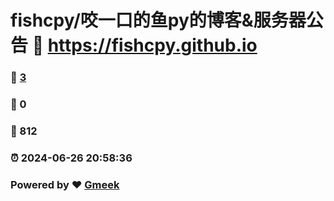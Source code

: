 # fishcpy/咬一口的鱼py的博客&服务器公告 :link: https://fishcpy.github.io 
### :page_facing_up: [3](https://fishcpy.github.io/tag.html) 
### :speech_balloon: 0 
### :hibiscus: 812 
### :alarm_clock: 2024-06-26 20:58:36 
### Powered by :heart: [Gmeek](https://github.com/Meekdai/Gmeek)
